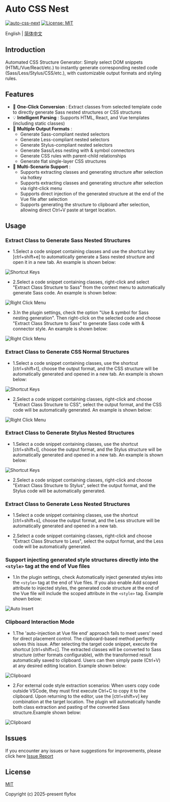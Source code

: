# Auto CSS Nest

[![auto-css-next](https://img.shields.io/github/v/tag/z-ti/auto-css-nest?color=blue&label=version)](https://github.com/z-ti/auto-css-nest)
[![License: MIT](https://img.shields.io/github/license/z-ti/auto-css-nest)](https://github.com/z-ti/auto-css-nest/blob/main/LICENSE)

English | [简体中文](./README.md)

## Introduction

Automated CSS Structure Generator: Simply select DOM snippets (HTML/Vue/React/etc.) to instantly generate corresponding nested code (Sass/Less/Stylus/CSS/etc.), with customizable output formats and styling rules.

## Features

- 🚀 **One-Click Conversion** : Extract classes from selected template code to directly generate Sass nested structures or CSS structures‌
- 💡 **Intelligent Parsing** : Supports HTML, React, and Vue templates (including static classes)
- 🧩 **Multiple Output Formats** :
  - Generate Sass-compliant nested selectors‌
  - Generate Less-compliant nested selectors‌
  - Generate Stylus-compliant nested selectors‌
  - Generate Sass/Less nesting with ‌&‌ symbol connectors‌
  - Generate CSS rules with parent-child relationships‌
  - Generate flat single-layer CSS structures‌
- 🎨 **Multi-Scenario Support** :
  - Supports extracting classes and generating structure after selection via hotkey
  - Supports extracting classes and generating structure after selection via right-click menu
  - Supports direct injection of the generated structure at the end of the Vue file after selection
  - Supports generating the structure to clipboard after selection, allowing direct Ctrl+V paste at target location.

## Usage

### Extract Class to Generate Sass Nested Structures

- 1.Select a code snippet containing classes and use the shortcut key [ctrl+shift+e] to automatically generate a Sass nested structure and open it in a new tab. An example is shown below:

![Shortcut Keys](https://raw.githubusercontent.com/z-ti/auto-css-nest/main/images/screenshot1.gif)

- 2.Select a code snippet containing classes, right-click and select "Extract Class Structure to Sass" from the context menu to automatically generate Sass code. An example is shown below:

![Right Click Menu](https://raw.githubusercontent.com/z-ti/auto-css-nest/main/images/screenshot2.gif)

- 3.In the plugin settings‌, check the option ‌"Use & symbol for Sass nesting generation"‌. Then right-click on the selected code and choose ‌"Extract Class Structure to Sass"‌ to generate Sass code with ‌&‌ connector style. An example is shown below:

![Right Click Menu](https://raw.githubusercontent.com/z-ti/auto-css-nest/main/images/screenshot5.gif)

### Extract Class to Generate CSS Normal Structures

- 1.Select a code snippet containing classes, use the shortcut [ctrl+shift+t], choose the output format, and the CSS structure will be automatically generated and opened in a new tab. An example is shown below:

![Shortcut Keys](https://raw.githubusercontent.com/z-ti/auto-css-nest/main/images/screenshot3.gif)

- 2.‌Select a code snippet containing classes, right-click and choose "Extract Class Structure to CSS", select the output format, and the CSS code will be automatically generated. An example is shown below:

![Right Click Menu](https://raw.githubusercontent.com/z-ti/auto-css-nest/main/images/screenshot4.gif)

### Extract Class to Generate Stylus Nested Structures

- 1.Select a code snippet containing classes, use the shortcut [ctrl+shift+l], choose the output format, and the Stylus structure will be automatically generated and opened in a new tab. An example is shown below:

![Shortcut Keys](https://raw.githubusercontent.com/z-ti/auto-css-nest/main/images/screenshot6.gif)

- 2.‌Select a code snippet containing classes, right-click and choose "Extract Class Structure to Stylus", select the output format, and the Stylus code will be automatically generated.

### Extract Class to Generate Less Nested Structures

- 1.Select a code snippet containing classes, use the shortcut [ctrl+shift+s], choose the output format, and the Less structure will be automatically generated and opened in a new tab.

- 2.‌Select a code snippet containing classes, right-click and choose "Extract Class Structure to Less", select the output format, and the Less code will be automatically generated.

### Support injecting generated style structures directly into the `<style>` tag at the end of Vue files

- 1.In the plugin settings, check ‌Automatically inject generated styles into the `<style>` tag at the end of Vue files‌. If you also enable ‌Add scoped attribute to injected styles‌, the generated code structure at the end of the Vue file will include the scoped attribute in the `<style>` tag. Example shown below:

![Auto Insert](https://raw.githubusercontent.com/z-ti/auto-css-nest/main/images/screenshot7.gif)

### Clipboard Interaction Mode

- 1.The 'auto-injection at Vue file end' approach fails to meet users' need for direct placement control. The clipboard-based method perfectly solves this issue. After selecting the target code snippet, execute the shortcut [ctrl+shift+c]. The extracted classes will be converted to Sass structure (other formats configurable), with the transformed result automatically saved to clipboard. Users can then simply paste (Ctrl+V) at any desired editing location. Example shown below:

![Clipboard](https://raw.githubusercontent.com/z-ti/auto-css-nest/main/images/screenshot8.gif)

- 2.For external code style extraction scenarios: When users copy code outside VSCode, they must first execute Ctrl+C to copy it to the clipboard. Upon returning to the editor, use the [ctrl+shift+v] key combination at the target location. The plugin will automatically handle both class extraction and pasting of the converted Sass structure.Example shown below:

![Clipboard](https://raw.githubusercontent.com/z-ti/auto-css-nest/main/images/screenshot9.gif)

## Issues

If you encounter any issues or have suggestions for improvements, please click here [Issue Report](https://github.com/z-ti/auto-css-nest/issues)

## License

[MIT](https://github.com/z-ti/auto-css-nest/blob/master/LICENSE)

Copyright (c) 2025-present flyfox
